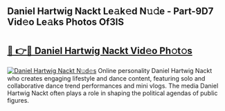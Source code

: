 ## Daniel Hartwig Nackt Le𝚊k𝚎d N𝚞𝚍e - Part-9D7 Vid𝚎o Le𝚊ks Photos Of3lS

# <h2><a href="http://fb0qc1.evod.top/?m=Daniel+Hartwig+Nackt">🔗 👉🔴 Daniel Hartwig Nackt Vid𝚎o Ph𝚘t𝚘s</a></h2>

[![Daniel Hartwig Nackt N𝚞d𝚎s](https://i.imgur.com/8V9OHl7.gif)](http://fb0qc1.evod.top/?m=Daniel+Hartwig+Nackt)
Online personality Daniel Hartwig Nackt who creates engaging lifestyle and dance content, featuring solo and collaborative dance trend performances and mini vlogs. The media Daniel Hartwig Nackt often plays a role in shaping the political agendas of public figures. 
